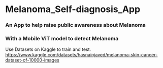 # Melanoma_Self-diagnosis_App
### An App to help raise public awareness about Melanoma
### With a Mobile ViT model to detect Melanoma

Use Datasets on Kaggle to train and test.<br>
https://www.kaggle.com/datasets/hasnainjaved/melanoma-skin-cancer-dataset-of-10000-images
